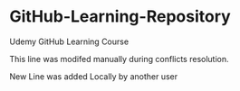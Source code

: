 # GitHub-Learning-Repository
Udemy GitHub Learning Course

This line was modifed manually during conflicts resolution.

New Line was added Locally by another user